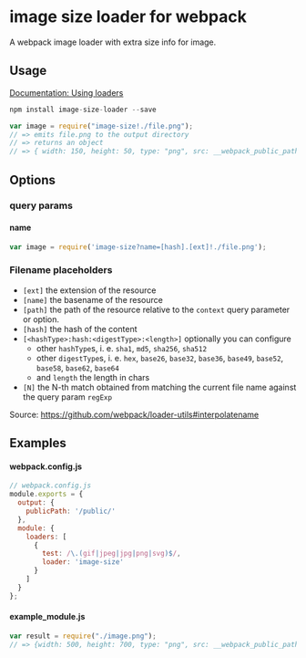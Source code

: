 # image size loader for webpack

A webpack image loader with extra size info for image.

## Usage

[Documentation: Using loaders](http://webpack.github.io/docs/using-loaders.html)

``` javascript
npm install image-size-loader --save

var image = require("image-size!./file.png");
// => emits file.png to the output directory
// => returns an object
// => { width: 150, height: 50, type: "png", src: __webpack_public_path__ + "file.png", bytes: 1234 }
```

## Options

### query params

#### name

```js
var image = require('image-size?name=[hash].[ext]!./file.png');
```

### Filename placeholders

* `[ext]` the extension of the resource
* `[name]` the basename of the resource
* `[path]` the path of the resource relative to the `context` query parameter or option.
* `[hash]` the hash of the content
* `[<hashType>:hash:<digestType>:<length>]` optionally you can configure
  * other `hashType`s, i. e. `sha1`, `md5`, `sha256`, `sha512`
  * other `digestType`s, i. e. `hex`, `base26`, `base32`, `base36`, `base49`, `base52`, `base58`, `base62`, `base64`
  * and `length` the length in chars
* `[N]` the N-th match obtained from matching the current file name against the query param `regExp`

Source: https://github.com/webpack/loader-utils#interpolatename

## Examples

#### webpack.config.js

```js
// webpack.config.js
module.exports = {
  output: {
    publicPath: '/public/'
  },
  module: {
    loaders: [
      {
        test: /\.(gif|jpeg|jpg|png|svg)$/,
        loader: 'image-size'
      }
    ]
  }
};
```

#### example_module.js

``` javascript
var result = require("./image.png");
// => {width: 500, height: 700, type: "png", src: __webpack_public_path__ + "image.png", bytes: 1234}
```
